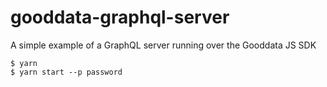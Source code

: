 # gooddata-graphql-server
A simple example of a GraphQL server running over the Gooddata JS SDK

```
$ yarn
$ yarn start --p password
```
